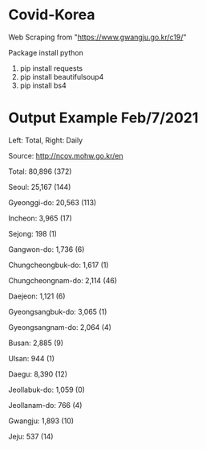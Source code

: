 # Covid-Korea
Web Scraping from "https://www.gwangju.go.kr/c19/"

Package install python
1) pip install requests
2) pip install beautifulsoup4
3) pip install bs4

# Output Example Feb/7/2021


Left: Total, Right: Daily


Source: http://ncov.mohw.go.kr/en


Total: 80,896 (372)


Seoul: 25,167 (144)


Gyeonggi-do: 20,563 (113)


Incheon: 3,965 (17)


Sejong: 198 (1)


Gangwon-do: 1,736 (6)


Chungcheongbuk-do: 1,617 (1)


Chungcheongnam-do: 2,114 (46)


Daejeon: 1,121 (6)


Gyeongsangbuk-do: 3,065 (1)


Gyeongsangnam-do: 2,064 (4)


Busan: 2,885 (9)


Ulsan: 944 (1)


Daegu: 8,390 (12)


Jeollabuk-do: 1,059 (0)


Jeollanam-do: 766 (4)


Gwangju: 1,893 (10)


Jeju: 537 (14)
